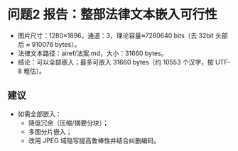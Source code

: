 # 问题2 报告：整部法律文本嵌入可行性

- 图片尺寸：1280×1896，通道：3，理论容量≈7280640 bits（去 32bit 头部后 ≈ 910076 bytes）。
- 法律文本路径：airef/法案.md，大小：31660 bytes。
- 结论：可以全部嵌入；最多可嵌入 31660 bytes（约 10553 个汉字，按 UTF-8 粗估）。

## 建议
- 如需全部嵌入：
  - 降低冗余（压缩/摘要分块）；
  - 多图分片嵌入；
  - 改用 JPEG 域隐写提高鲁棒性并结合纠删编码。

